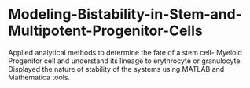 # Modeling-Bistability-in-Stem-and-Multipotent-Progenitor-Cells
Applied analytical methods to determine the fate of a stem cell- Myeloid Progenitor cell and understand its lineage to erythrocyte or granulocyte. Displayed the nature of stability of the systems using MATLAB and Mathematica tools.
